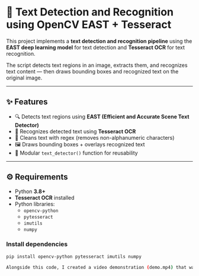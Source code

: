 # 📝 Text Detection and Recognition using OpenCV EAST + Tesseract  

This project implements a **text detection and recognition pipeline** using the **EAST deep learning model** for text detection and **Tesseract OCR** for text recognition.  

The script detects text regions in an image, extracts them, and recognizes text content — then draws bounding boxes and recognized text on the original image.  

---

## ✨ Features  
- 🔍 Detects text regions using **EAST (Efficient and Accurate Scene Text Detector)**  
- 🧠 Recognizes detected text using **Tesseract OCR**  
- 🧹 Cleans text with regex (removes non-alphanumeric characters)  
- 🖼️ Draws bounding boxes + overlays recognized text  
- 🔄 Modular `text_detector()` function for reusability  

---

## ⚙️ Requirements  

- Python **3.8+**  
- **Tesseract OCR** installed  
- Python libraries:  
  - `opencv-python`  
  - `pytesseract`  
  - `imutils`  
  - `numpy`  

### Install dependencies  
```bash
pip install opencv-python pytesseract imutils numpy

Alongside this code, I created a video demonstration (demo.mp4) that walks through how the script works step by step.
